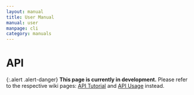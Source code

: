 ```yaml
---
layout: manual
title: User Manual
manual: user
manpage: cli
category: manuals
---
```


# API

{:.alert .alert-danger}
**This page is currently in development.** Please refer to the respective wiki pages: [API Tutorial](https://github.com/GLab/ToMaTo/wiki/APITutorial) and [API Usage](https://github.com/GLab/ToMaTo/wiki/APITutorial) instead.
